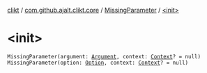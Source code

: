 [clikt](../../index.md) / [com.github.ajalt.clikt.core](../index.md) / [MissingParameter](index.md) / [&lt;init&gt;](./-init-.md)

# &lt;init&gt;

`MissingParameter(argument: `[`Argument`](../../com.github.ajalt.clikt.parameters.arguments/-argument/index.md)`, context: `[`Context`](../-context/index.md)`? = null)`
`MissingParameter(option: `[`Option`](../../com.github.ajalt.clikt.parameters.options/-option/index.md)`, context: `[`Context`](../-context/index.md)`? = null)`